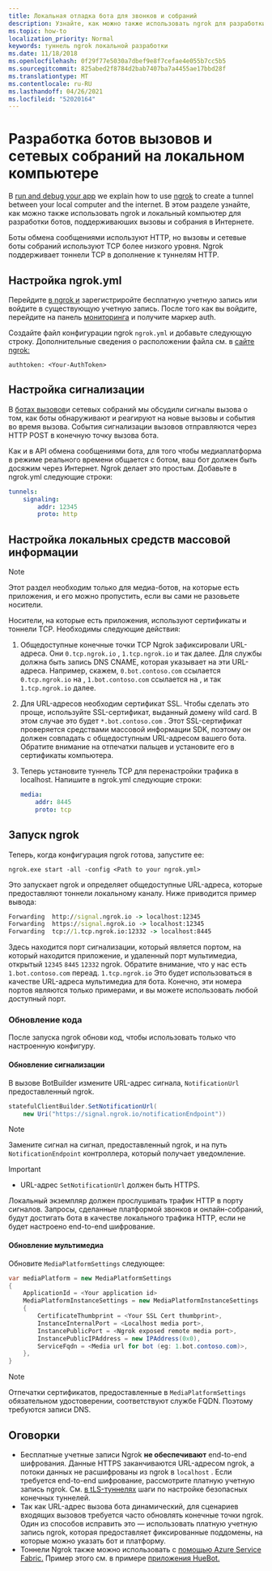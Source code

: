```yaml
---
title: Локальная отладка бота для звонков и собраний
description: Узнайте, как можно также использовать ngrok для разработки вызовов и сетевых ботов собраний на локальном компьютере.
ms.topic: how-to
localization_priority: Normal
keywords: туннель ngrok локальной разработки
ms.date: 11/18/2018
ms.openlocfilehash: 0f29f77e5030a7dbef9e8f7cefae4e055b7cc5b5
ms.sourcegitcommit: 825abed2f8784d2bab7407ba7a4455ae17bbd28f
ms.translationtype: MT
ms.contentlocale: ru-RU
ms.lasthandoff: 04/26/2021
ms.locfileid: "52020164"
---
```

# <a name="develop-calling-and-online-meeting-bots-on-your-local-pc"></a>Разработка ботов вызовов и сетевых собраний на локальном компьютере

В [run and debug your app](../../concepts/build-and-test/debug.md) we explain how to use [ngrok](https://ngrok.com) to create a tunnel between your local computer and the internet. В этом разделе узнайте, как можно также использовать ngrok и локальный компьютер для разработки ботов, поддерживаюших вызовы и собрания в Интернете.

Боты обмена сообщениями используют HTTP, но вызовы и сетевые боты собраний используют TCP более низкого уровня. Ngrok поддерживает тоннели TCP в дополнение к туннелям HTTP. 

## <a name="configure-ngrokyml"></a>Настройка ngrok.yml

Перейдите [в ngrok и](https://ngrok.com) зарегистриройте бесплатную учетную запись или войдите в существующую учетную запись. После того как вы войдите, перейдите на панель [мониторинга](https://dashboard.ngrok.com) и получите маркер auth.

Создайте файл конфигурации ngrok `ngrok.yml` и добавьте следующую строку. Дополнительные сведения о расположении файла см. в [сайте ngrok:](https://ngrok.com/docs#config)

  `authtoken: <Your-AuthToken>`

## <a name="set-up-signaling"></a>Настройка сигнализации

В [ботах вызовов](./calls-meetings-bots-overview.md)и сетевых собраний мы обсудили сигналы вызова о том, как боты обнаруживают и реагируют на новые вызовы и события во время вызова. События сигнализации вызовов отправляются через HTTP POST в конечную точку вызова бота.

Как и в API обмена сообщениями бота, для того чтобы медиаплатформа в режиме реального времени общается с ботом, ваш бот должен быть досяжим через Интернет. Ngrok делает это простым. Добавьте в ngrok.yml следующие строки:

```yaml
tunnels:
    signaling:
        addr: 12345
        proto: http
```

## <a name="set-up-local-media"></a>Настройка локальных средств массовой информации

> [!NOTE]
> Этот раздел необходим только для медиа-ботов, на которые есть приложения, и его можно пропустить, если вы сами не разовьете носители.

Носители, на которые есть приложения, используют сертификаты и тоннели TCP. Необходимы следующие действия:

1. Общедоступные конечные точки TCP Ngrok зафиксировали URL-адреса. Они `0.tcp.ngrok.io` , `1.tcp.ngrok.io` и так далее. Для службы должна быть запись DNS CNAME, которая указывает на эти URL-адреса. Например, скажем, `0.bot.contoso.com` ссылается `0.tcp.ngrok.io` на , `1.bot.contoso.com` ссылается на , и так `1.tcp.ngrok.io` далее.
2. Для URL-адресов необходим сертификат SSL. Чтобы сделать это проще, используйте SSL-сертификат, выданный домену wild card. В этом случае это будет `*.bot.contoso.com` . Этот SSL-сертификат проверяется средствами массовой информации SDK, поэтому он должен совпадать с общедоступным URL-адресом вашего бота. Обратите внимание на отпечатки пальцев и установите его в сертификаты компьютера.
3. Теперь установите туннель TCP для перенастройки трафика в localhost. Напишите в ngrok.yml следующие строки:

    ```yaml
    media:
        addr: 8445
        proto: tcp
    ```

## <a name="start-ngrok"></a>Запуск ngrok

Теперь, когда конфигурация ngrok готова, запустите ее:

  `ngrok.exe start -all -config <Path to your ngrok.yml>`

Это запускает ngrok и определяет общедоступные URL-адреса, которые предоставляют тоннели локальному каналу. Ниже приводится пример вывода:

```cmd
Forwarding  http://signal.ngrok.io -> localhost:12345
Forwarding  https://signal.ngrok.io -> localhost:12345
Forwarding  tcp://1.tcp.ngrok.io:12332 -> localhost:8445
```

Здесь находится порт сигнализации, который является портом, на который находится приложение, и удаленный порт мультимедиа, открытый `12345` `8445` `12332` ngrok. Обратите внимание, что у нас есть `1.bot.contoso.com` переад. `1.tcp.ngrok.io` Это будет использоваться в качестве URL-адреса мультимедиа для бота. Конечно, эти номера портов являются только примерами, и вы можете использовать любой доступный порт.

### <a name="update-code"></a>Обновление кода

После запуска ngrok обнови код, чтобы использовать только что настроенную конфигуру.

#### <a name="update-signaling"></a>Обновление сигнализации

В вызове BotBuilder измените URL-адрес сигнала, `NotificationUrl` предоставленный ngrok.

```csharp
statefulClientBuilder.SetNotificationUrl(
    new Uri("https://signal.ngrok.io/notificationEndpoint"))
```

> [!NOTE]
> Замените сигнал на сигнал, предоставленный ngrok, и на путь `NotificationEndpoint` контроллера, который получает уведомление.

> [!IMPORTANT]
> * URL-адрес `SetNotificationUrl` должен быть HTTPS.
> 
> Локальный экземпляр должен прослушивать трафик HTTP в порту сигналов. Запросы, сделанные платформой звонков и онлайн-собраний, будут достигать бота в качестве локального трафика HTTP, если не будет настроено end-to-end шифрование.

#### <a name="update-media"></a>Обновление мультимедиа

Обновите `MediaPlatformSettings` следующее:

```csharp
var mediaPlatform = new MediaPlatformSettings
{
    ApplicationId = <Your application id>
    MediaPlatformInstanceSettings = new MediaPlatformInstanceSettings
    {
        CertificateThumbprint = <Your SSL Cert thumbprint>,
        InstanceInternalPort = <Localhost media port>,
        InstancePublicPort = <Ngrok exposed remote media port>,
        InstancePublicIPAddress = new IPAddress(0x0),
        ServiceFqdn = <Media url for bot (eg: 1.bot.contoso.com)>,
    },
}
```

> [!NOTE]
> Отпечатки сертификатов, предоставленные в `MediaPlatformSettings` обязательном удостоверении, соответствуют службе FQDN. Поэтому требуются записи DNS.

## <a name="caveats"></a>Оговорки

- Бесплатные учетные записи Ngrok **не обеспечивают** end-to-end шифрования. Данные HTTPS заканчиваются URL-адресом ngrok, а потоки данных не расшифрованы из ngrok в `localhost` . Если требуется end-to-end шифрование, рассмотрите платную учетную запись ngrok. См. [в tLS-туннелях](https://ngrok.com/docs#tls) шаги по настройке безопасных конечных туннелей.
- Так как URL-адрес вызова бота динамический, для сценариев входящих вызовов требуется часто обновлять конечные точки ngrok. Один из способов исправить это — использовать платную учетную запись ngrok, которая предоставляет фиксированные поддомены, на которые можно указать бот и платформу.
- Тоннели Ngrok также можно использовать с [помощью Azure Service Fabric.](/azure/service-fabric/service-fabric-overview) Пример этого см. в примере [приложения HueBot.](/microsoftgraph/microsoft-graph-comms-samples/tree/master/Samples/LocalMediaSamples/HueBot/HueBot)
